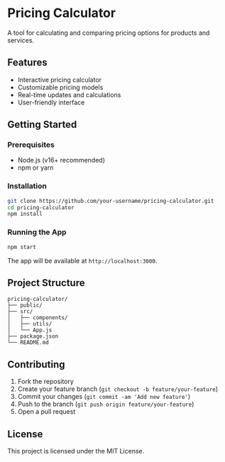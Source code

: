 # Pricing Calculator

A tool for calculating and comparing pricing options for products and services.

## Features

- Interactive pricing calculator
- Customizable pricing models
- Real-time updates and calculations
- User-friendly interface

## Getting Started

### Prerequisites

- Node.js (v16+ recommended)
- npm or yarn

### Installation

```bash
git clone https://github.com/your-username/pricing-calculator.git
cd pricing-calculator
npm install
```

### Running the App

```bash
npm start
```

The app will be available at `http://localhost:3000`.

## Project Structure

```
pricing-calculator/
├── public/
├── src/
│   ├── components/
│   ├── utils/
│   └── App.js
├── package.json
└── README.md
```

## Contributing

1. Fork the repository
2. Create your feature branch (`git checkout -b feature/your-feature`)
3. Commit your changes (`git commit -am 'Add new feature'`)
4. Push to the branch (`git push origin feature/your-feature`)
5. Open a pull request

## License

This project is licensed under the MIT License.
